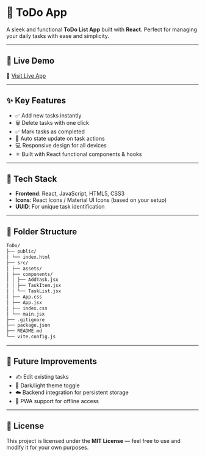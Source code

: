 # 📝 ToDo App

A sleek and functional **ToDo List App** built with **React**. Perfect for managing your daily tasks with ease and simplicity.

---

## 🚀 Live Demo

🔗 [Visit Live App](https://to-do-flame-three-92.vercel.app/)  

---

## ✨ Key Features

- ✅ Add new tasks instantly
- 🗑️ Delete tasks with one click
- ✅ Mark tasks as completed
- 🔄 Auto state update on task actions
- 💻 Responsive design for all devices
- ⚛️ Built with React functional components & hooks

---

## 🧰 Tech Stack

- **Frontend**: React, JavaScript, HTML5, CSS3
- **Icons**: React Icons / Material UI Icons (based on your setup)
- **UUID**: For unique task identification

---

## 📁 Folder Structure
```bash
ToDo/
├── public/
│ └── index.html
├── src/
│ ├── assets/
│ ├── components/
│ │ ├── AddTask.jsx
│ │ ├── TaskItem.jsx
│ │ └── TaskList.jsx
│ ├── App.css
│ ├── App.jsx
│ ├── index.css
│ └── main.jsx
├── .gitignore
├── package.json
├── README.md
└── vite.config.js
```

---
## 🚧 Future Improvements

- ✍️ Edit existing tasks
- 🎨 Dark/light theme toggle
- ☁️ Backend integration for persistent storage
- 📱 PWA support for offline access

---


## 📄 License

This project is licensed under the **MIT License** — feel free to use and modify it for your own purposes.
